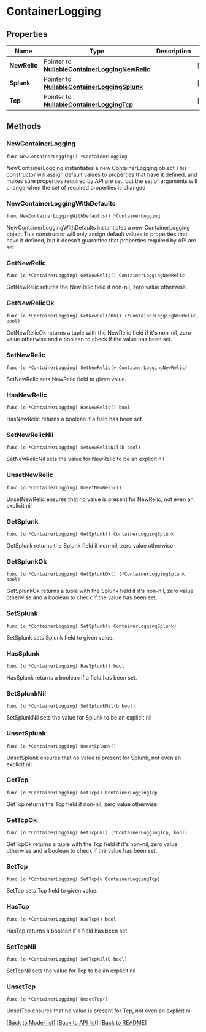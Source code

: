 # ContainerLogging

## Properties

Name | Type | Description | Notes
------------ | ------------- | ------------- | -------------
**NewRelic** | Pointer to [**NullableContainerLoggingNewRelic**](ContainerLoggingNewRelic.md) |  | [optional] 
**Splunk** | Pointer to [**NullableContainerLoggingSplunk**](ContainerLoggingSplunk.md) |  | [optional] 
**Tcp** | Pointer to [**NullableContainerLoggingTcp**](ContainerLoggingTcp.md) |  | [optional] 

## Methods

### NewContainerLogging

`func NewContainerLogging() *ContainerLogging`

NewContainerLogging instantiates a new ContainerLogging object
This constructor will assign default values to properties that have it defined,
and makes sure properties required by API are set, but the set of arguments
will change when the set of required properties is changed

### NewContainerLoggingWithDefaults

`func NewContainerLoggingWithDefaults() *ContainerLogging`

NewContainerLoggingWithDefaults instantiates a new ContainerLogging object
This constructor will only assign default values to properties that have it defined,
but it doesn't guarantee that properties required by API are set

### GetNewRelic

`func (o *ContainerLogging) GetNewRelic() ContainerLoggingNewRelic`

GetNewRelic returns the NewRelic field if non-nil, zero value otherwise.

### GetNewRelicOk

`func (o *ContainerLogging) GetNewRelicOk() (*ContainerLoggingNewRelic, bool)`

GetNewRelicOk returns a tuple with the NewRelic field if it's non-nil, zero value otherwise
and a boolean to check if the value has been set.

### SetNewRelic

`func (o *ContainerLogging) SetNewRelic(v ContainerLoggingNewRelic)`

SetNewRelic sets NewRelic field to given value.

### HasNewRelic

`func (o *ContainerLogging) HasNewRelic() bool`

HasNewRelic returns a boolean if a field has been set.

### SetNewRelicNil

`func (o *ContainerLogging) SetNewRelicNil(b bool)`

 SetNewRelicNil sets the value for NewRelic to be an explicit nil

### UnsetNewRelic
`func (o *ContainerLogging) UnsetNewRelic()`

UnsetNewRelic ensures that no value is present for NewRelic, not even an explicit nil
### GetSplunk

`func (o *ContainerLogging) GetSplunk() ContainerLoggingSplunk`

GetSplunk returns the Splunk field if non-nil, zero value otherwise.

### GetSplunkOk

`func (o *ContainerLogging) GetSplunkOk() (*ContainerLoggingSplunk, bool)`

GetSplunkOk returns a tuple with the Splunk field if it's non-nil, zero value otherwise
and a boolean to check if the value has been set.

### SetSplunk

`func (o *ContainerLogging) SetSplunk(v ContainerLoggingSplunk)`

SetSplunk sets Splunk field to given value.

### HasSplunk

`func (o *ContainerLogging) HasSplunk() bool`

HasSplunk returns a boolean if a field has been set.

### SetSplunkNil

`func (o *ContainerLogging) SetSplunkNil(b bool)`

 SetSplunkNil sets the value for Splunk to be an explicit nil

### UnsetSplunk
`func (o *ContainerLogging) UnsetSplunk()`

UnsetSplunk ensures that no value is present for Splunk, not even an explicit nil
### GetTcp

`func (o *ContainerLogging) GetTcp() ContainerLoggingTcp`

GetTcp returns the Tcp field if non-nil, zero value otherwise.

### GetTcpOk

`func (o *ContainerLogging) GetTcpOk() (*ContainerLoggingTcp, bool)`

GetTcpOk returns a tuple with the Tcp field if it's non-nil, zero value otherwise
and a boolean to check if the value has been set.

### SetTcp

`func (o *ContainerLogging) SetTcp(v ContainerLoggingTcp)`

SetTcp sets Tcp field to given value.

### HasTcp

`func (o *ContainerLogging) HasTcp() bool`

HasTcp returns a boolean if a field has been set.

### SetTcpNil

`func (o *ContainerLogging) SetTcpNil(b bool)`

 SetTcpNil sets the value for Tcp to be an explicit nil

### UnsetTcp
`func (o *ContainerLogging) UnsetTcp()`

UnsetTcp ensures that no value is present for Tcp, not even an explicit nil

[[Back to Model list]](../README.md#documentation-for-models) [[Back to API list]](../README.md#documentation-for-api-endpoints) [[Back to README]](../README.md)



